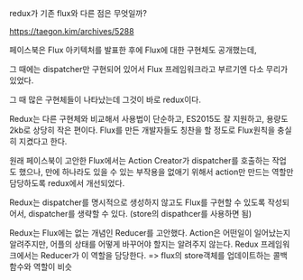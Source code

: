redux가 기존 flux와 다른 점은 무엇일까?

https://taegon.kim/archives/5288

페이스북은 Flux 아키텍처를 발표한 후에 Flux에 대한 구현체도 공개했는데,

그 때에는 dispatcher만 구현되어 있어서 Flux 프레임워크라고 부르기엔 다소 무리가 있었다.

그 때 많은 구현체들이 나타났는데 그것이 바로 redux이다.

Redux는 다른 구현체와 비교해서 사용법이 단순하고, ES2015도 잘 지원하고, 용량도 2kb로 상당히 작은 편이다. Flux를 만든 개발자들도 칭찬을 할 정도로 Flux원칙을 충실히 지켰다고 한다.

원래 페이스북이 고안한 Flux에서는 Action Creator가 dispatcher를 호출하는 작업도 했으나, 만에 하나라도 있을 수 있는 부작용을 없애기 위해서 action만 만드는 역할만 담당하도록 redux에서 개선되었다.

Redux는 dispatcher를 명시적으로 생성하지 않고도 Flux를 구현할 수 있도록 작성되어서, dispatcher를 생략할 수 있다. (store의 dispathcer를 사용하면 됨)

Redux는 Flux에는 없는 개념인 Reducer를 고안했다.
Action은 어떤일이 일어났는지 알려주지만, 어플의 상태를 어떻게 바꾸어야 할지는 알려주지 않는다. Redux 프레임워크에서는 Reducer가 이 역할을 담당한다.
=> flux의 store객체를 업데이트하는 콜백함수와 역할이 비슷

